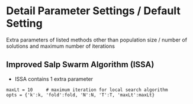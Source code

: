 # Detail Parameter Settings / Default Setting
Extra parameters of listed methods other than population size / number of solutions and maximum number of iterations


## Improved Salp Swarm Algorithm (ISSA)
* ISSA contains 1 extra parameter
```code 
maxLt = 10     # maximum iteration for local search algorithm
opts = {'k':k, 'fold':fold, 'N':N, 'T':T, 'maxLt':maxLt}
```
